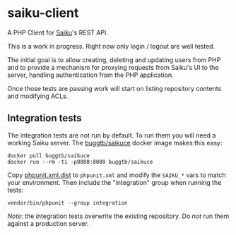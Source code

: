 # saiku-client

A PHP Client for [Saiku]'s REST API.

This is a work in progress. Right now only login / logout are well tested.

The initial goal is to allow creating, deleting and updating users from PHP and to provide a mechanism for proxying
requests from Saiku's UI to the server, handling authentication from the PHP application.

Once those tests are passing work will start on listing repository contents and modifying ACLs.

## Integration tests

The integration tests are not run by default. To run them you will need a working Saiku server. The [buggtb/saikuce]
docker image makes this easy:

```
docker pull buggtb/saikuce
docker run --rm -ti -p8080:8080 buggtb/saikuce
```

Copy [phpunit.xml.dist] to `phpunit.xml` and modify the `SAIKU_*` vars to match your environment. Then include the
"integration" group when running the tests:

```
vendor/bin/phpunit --group integration
```

*Note*: the integration tests overwrite the existing repository. Do *not* run them against a production server.


[Saiku]: https://www.meteorite.bi/products/saiku
[buggtb/saikuce]: https://hub.docker.com/r/buggtb/saikuce
[phpunit.xml.dist]: ./phpunit.xml.dist
